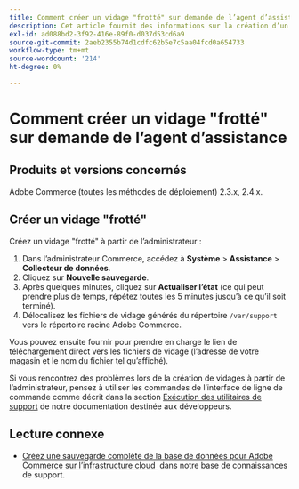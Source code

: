 ```yaml
---
title: Comment créer un vidage "frotté" sur demande de l’agent d’assistance
description: Cet article fournit des informations sur la création d’un vidage (sauvegarde) "frotté" de votre base de données et de code à partir de l’administrateur Adobe Commerce lorsque celui-ci est invité à en fournir un par un agent de support Adobe Commerce. Ce vidage exclut vos fichiers multimédias afin d’accélérer le processus et de générer un fichier beaucoup plus petit. Toutes les données sensibles sont hachées lors de la sauvegarde de la base.
exl-id: ad088bd2-3f92-416e-89f0-d037d53cd6a9
source-git-commit: 2aeb2355b74d1cdfc62b5e7c5aa04fcd0a654733
workflow-type: tm+mt
source-wordcount: '214'
ht-degree: 0%

---
```


# Comment créer un vidage &quot;frotté&quot; sur demande de l’agent d’assistance


## Produits et versions concernés

Adobe Commerce (toutes les méthodes de déploiement) 2.3.x, 2.4.x.

## Créer un vidage &quot;frotté&quot;

Créez un vidage &quot;frotté&quot; à partir de l’administrateur :

1. Dans l’administrateur Commerce, accédez à **Système** > **Assistance** > **Collecteur de données**.
1. Cliquez sur **Nouvelle sauvegarde**.
1. Après quelques minutes, cliquez sur **Actualiser l’état** (ce qui peut prendre plus de temps, répétez toutes les 5 minutes jusqu’à ce qu’il soit terminé).
1. Délocalisez les fichiers de vidage générés du répertoire `/var/support` vers le répertoire racine Adobe Commerce.

Vous pouvez ensuite fournir pour prendre en charge le lien de téléchargement direct vers les fichiers de vidage (l’adresse de votre magasin et le nom du fichier tel qu’affiché).

Si vous rencontrez des problèmes lors de la création de vidages à partir de l’administrateur, pensez à utiliser les commandes de l’interface de ligne de commande comme décrit dans la section [Exécution des utilitaires de support](https://experienceleague.adobe.com/fr/docs/commerce-operations/configuration-guide/cli/run-support-utilities) de notre documentation destinée aux développeurs.

## Lecture connexe

* [&#x200B; Créez une sauvegarde complète de la base de données pour Adobe Commerce sur l’infrastructure cloud &#x200B;](/help/how-to/general/create-database-dump-on-cloud.md) dans notre base de connaissances de support.
